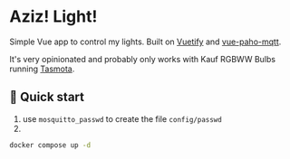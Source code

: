 # Aziz! Light!

Simple Vue app to control my lights. Built on [Vuetify](https://vuetifyjs.com) and [vue-paho-mqtt](https://github.com/kaandesu/vue-paho-mqtt).

It's very opinionated and probably only works with Kauf RGBWW Bulbs running [Tasmota](https://github.com/KaufHA/kauf-rgbww-bulbs).

## 🚀 Quick start

1. use `mosquitto_passwd` to create the file `config/passwd`
2.
```bash
docker compose up -d
```
